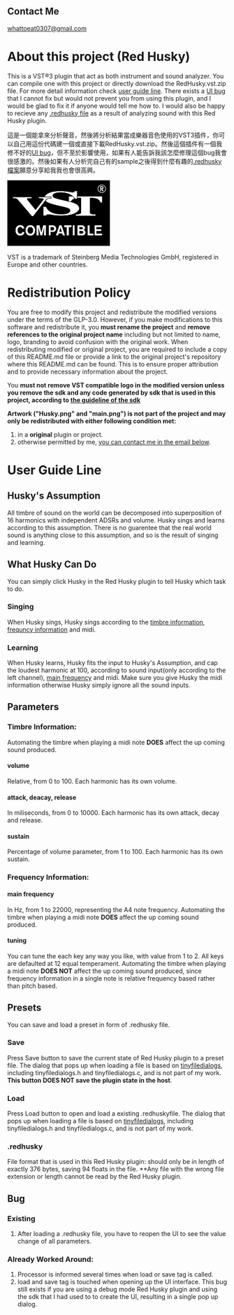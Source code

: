 ## Contact Me

whattoeat0307@gmail.com

# About this project (Red Husky)

This is a VST®3 plugin that act as both instrument and sound analyzer. You can compile one with this project or directly download the RedHusky.vst.zip file. For more detail information check [user guide line](#user-guide-line). There exists a [UI bug](#bug) that I cannot fix but would not prevent you from using this plugin, and I would be glad to fix it if anyone would tell me how to. I would also be happy to recieve any [.redhusky file](#redhusky) as a result of analyzing sound with this Red Husky plugin.

這是一個能拿來分析聲音，然後將分析結果當成樂器音色使用的VST3插件，你可以自己用這份代碼建一個或直接下載RedHusky.vst.zip。然後這個插件有一個我修不好的[UI bug](#bug)，但不至於影響使用，如果有人能告訴我該怎麼修理這個bug我會很感激的。然後如果有人分析完自己有的sample之後得到什麼有趣的[.redhusky檔案](#redhusky)願意分享給我我也會很高興。

![VST is a trademark of Steinberg Media Technologies GmbH, registered in Europe and other countries.](https://github.com/kirara-shiroyoru/RedHusky/blob/master/resource/VST_COMPATIBLE_LOGO.png)

VST is a trademark of Steinberg Media Technologies GmbH, registered in Europe and other countries.

# Redistribution Policy

You are free to modify this project and redistribute the modified versions under the terms of the GLP-3.0. However, if you make modifications to this software and redistribute it, you 
**must rename the project**
and
**remove references to the original project name**
including but not limited to name, logo, branding to avoid confusion with the original work. When redistributing modified or original project, you are required to include a copy of this README.md file or provide a link to the original project's repository where this README.md can be found. This is to ensure proper attribution and to provide necessary information about the project.

You
**must not remove VST compatible logo in the modified version unless you remove the sdk and any code generated by sdk that is used in this project, according to [the guideline of the sdk](https://steinbergmedia.github.io/vst3_dev_portal/pages/VST+3+Licensing/Usage+guidelines.html)**

**Artwork ("Husky.png" and "main.png") is not part of the project and may only be redistributed with either following condition met:**
1. in a **original** plugin or project.
2. otherwise permitted by me, [you can contact me in the email below](#contact-me).

# User Guide Line

## Husky's Assumption

All timbre of sound on the world can be decomposed into superposition of 16 harmonics with independent ADSRs and volume. Husky sings and learns according to this assumption. There is no guarentee that the real world sound is anything close to this assumption, and so is the result of singing and learning.

## What Husky Can Do

You can simply click Husky in the Red Husky plugin to tell Husky which task to do.

### Singing

When Husky sings, Husky sings according to the [timbre information](#timbre-information), [frequncy information](#frequency-information) and midi.

### Learning

When Husky learns, Husky fits the input to Husky's Assumption, and cap the loudest harmonic at 100, according to sound input(only according to the left channel), [main frequency](#main-frequency) and midi. Make sure you give Husky the midi information otherwise Husky simply ignore all the sound inputs.

## Parameters

### Timbre Information:

Automating the timbre when playing a midi note **DOES** affect the up coming sound produced. 

#### volume

Relative, from 0 to 100. Each harmonic has its own volume.

#### attack, deacay, release

In miliseconds, from 0 to 10000. Each harmonic has its own attack, decay and release.

#### sustain

Percentage of volume parameter, from 1 to 100. Each harmonic has its own sustain.

### Frequency Information:

#### main frequency

In Hz, from 1 to 22000, representing the A4 note frequency. Automating the timbre when playing a midi note **DOES** affect the up coming sound produced. 

#### tuning

You can tune the each key any way you like, with value from 1 to 2. All keys are defaulted at 12 equal temperament. Automating the timbre when playing a midi note **DOES NOT** affect the up coming sound produced, since frequency information in a single note is relative frequency based rather than pitch based.

## Presets

You can save and load a preset in form of .redhusky file. 

### Save

Press Save button to save the current state of Red Husky plugin to a preset file. The dialog that pops up when loading a file is based on [tinyfiledialogs](https://github.com/native-toolkit/libtinyfiledialogs), including tinyfiledialogs.h and tinyfiledialogs.c, and is not part of my work.
 **This button DOES NOT save the plugin state in the host**. 

### Load

Press Load button to open and load a existing .redhuskyfile. The dialog that pops up when loading a file is based on [tinyfiledialogs](https://github.com/native-toolkit/libtinyfiledialogs), including tinyfiledialogs.h and tinyfiledialogs.c, and is not part of my work.

### .redhusky

File format that is used in this Red Husky plugin: should only be in length of exactly 376 bytes, saving 94 floats in the file. **Any file with the wrong file extension or length cannot be read by the Red Husky plugin.

## Bug

### Existing

1. After loading a .redhusky file, you have to reopen the UI to see the value change of all parameters.

### Already Worked Around:

1. Processor is informed several times when load or save tag is called.
2. load and save tag is touched when opening up the UI interface. This bug still exists if you are using a debug mode Red Husky plugin and using the sdk that I had used to to create the UI, resulting in a single pop up dialog. 
